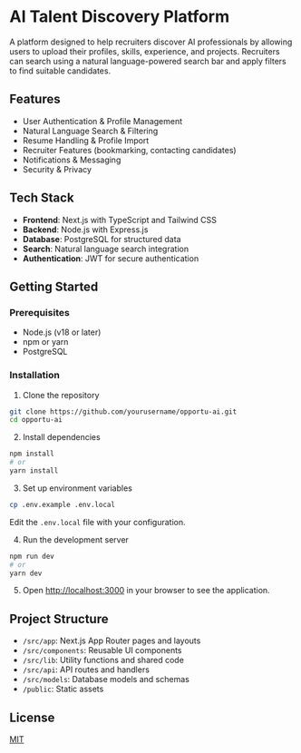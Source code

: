# AI Talent Discovery Platform

A platform designed to help recruiters discover AI professionals by allowing users to upload their profiles, skills, experience, and projects. Recruiters can search using a natural language-powered search bar and apply filters to find suitable candidates.

## Features

- User Authentication & Profile Management
- Natural Language Search & Filtering
- Resume Handling & Profile Import
- Recruiter Features (bookmarking, contacting candidates)
- Notifications & Messaging
- Security & Privacy

## Tech Stack

- **Frontend**: Next.js with TypeScript and Tailwind CSS
- **Backend**: Node.js with Express.js
- **Database**: PostgreSQL for structured data
- **Search**: Natural language search integration
- **Authentication**: JWT for secure authentication

## Getting Started

### Prerequisites

- Node.js (v18 or later)
- npm or yarn
- PostgreSQL

### Installation

1. Clone the repository
```bash
git clone https://github.com/yourusername/opportu-ai.git
cd opportu-ai
```

2. Install dependencies
```bash
npm install
# or
yarn install
```

3. Set up environment variables
```bash
cp .env.example .env.local
```
Edit the `.env.local` file with your configuration.

4. Run the development server
```bash
npm run dev
# or
yarn dev
```

5. Open [http://localhost:3000](http://localhost:3000) in your browser to see the application.

## Project Structure

- `/src/app`: Next.js App Router pages and layouts
- `/src/components`: Reusable UI components
- `/src/lib`: Utility functions and shared code
- `/src/api`: API routes and handlers
- `/src/models`: Database models and schemas
- `/public`: Static assets

## License

[MIT](LICENSE) 
